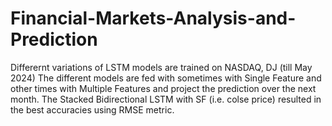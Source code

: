 # Financial-Markets-Analysis-and-Prediction
Differernt variations of LSTM models are trained on NASDAQ, DJ (till May 2024)
The different models are fed with sometimes with Single Feature and other times with Multiple Features and project the prediction over the next month.
The Stacked Bidirectional LSTM with SF (i.e. colse price) resulted in the best accuracies using RMSE metric.
